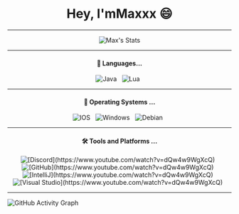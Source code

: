<h1 align="center">Hey, I'mMaxxx 😄</h1>


<hr>

<p align="center">
    <img src="https://github-readme-stats.vercel.app/api?username=lmmaxxx&show_icons=true&theme=codeSTACKr&count_private=true&include_all_commits=true&custom_title=Stats&hide=issues,stars" alt="Max's Stats"/>

<hr>

<h4 align="center">🔭  Languages...</h4>

<p align="center">
    <img src="https://img.shields.io/badge/Java-FF7C00?style=for-the-badge&logo=Java&logoColor=white" alt="Java">&nbsp;&nbsp;
    <img src="https://img.shields.io/badge/Lua-0982B3?style=for-the-badge&logo=Lua&logoColor=white" alt="Lua">&nbsp;&nbsp;
</p>

<hr>

<h4 align="center">🌱  Operating Systems ...</h4>

<p align="center">
    <img src="https://img.shields.io/badge/IOS-000000?style=for-the-badge&logo=ios&logoColor=white" alt="IOS">&nbsp;&nbsp;
    <img src="https://img.shields.io/badge/Windows-0F5BEA?style=for-the-badge&logo=windows&logoColor=white" alt="Windows">&nbsp;&nbsp;
    <img src="https://img.shields.io/badge/Debian-B70000?style=for-the-badge&logo=debian&logoColor=white" alt="Debian">&nbsp;&nbsp;
</p>

<hr>

<h4 align="center">🛠️ Tools and Platforms ...</h4>
<p align="center">
    <img src="https://img.shields.io/badge/Discord-7289DA?style=for-the-badge&logo=discord&logoColor=white" alt="[Discord](https://www.youtube.com/watch?v=dQw4w9WgXcQ)">&nbsp;&nbsp;    
    <img src="https://img.shields.io/badge/GitHub-100000?style=for-the-badge&logo=github&logoColor=white" alt="[GitHub](https://www.youtube.com/watch?v=dQw4w9WgXcQ)">&nbsp;&nbsp;    
    <img src="https://img.shields.io/badge/IntelliJ_IDEA-000000.svg?style=for-the-badge&logo=intellij-idea&logoColor=white" alt="[IntelliJ](https://www.youtube.com/watch?v=dQw4w9WgXcQ)">&nbsp;&nbsp;
    <img src="https://img.shields.io/badge/Visual_Studio-5C2D91?style=for-the-badge&logo=visual%20studio&logoColor=white" alt="[Visual Studio](https://www.youtube.com/watch?v=dQw4w9WgXcQ)">&nbsp;&nbsp;
</p>

<hr>

![GitHub Activity Graph](https://activity-graph.herokuapp.com/graph?username=lmmaxxx&area=true&hide_border=true&theme=gotham)
